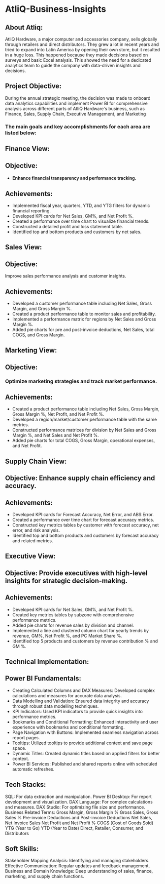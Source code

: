 # AtliQ-Business-Insights

  
  
## About Atliq:
AtliQ Hardware, a major computer and accessories company, sells globally through retailers and direct distributors. They grew a lot in recent years and tried to expand into Latin America by opening their own store, but it resulted in a huge loss. This happened because they made decisions based on surveys and basic Excel analysis. This showed the need for a dedicated analytics team to guide the company with data-driven insights and decisions.

## Project Objective:
During the annual strategic meeting, the decision was made to onboard data analytics capabilities and implement Power BI for comprehensive analysis across different parts of AtliQ Hardware's business, such as Finance, Sales, Supply Chain, Executive Management, and Marketing

### The main goals and key accomplishments for each area are listed below:


## Finance View:

## Objective:  
  -  #### Enhance financial transparency and performance tracking.
## Achievements:
- Implemented fiscal year, quarters, YTD, and YTG filters for dynamic financial reporting.
- Developed KPI cards for Net Sales, GM%, and Net Profit %.
- Created a performance over time chart to visualize financial trends.
- Constructed a detailed profit and loss statement table.
- Identified top and bottom products and customers by net sales.

## Sales View:
## Objective: 
Improve sales performance analysis and customer insights.
## Achievements:
- Developed a customer performance table including Net Sales, Gross Margin, and Gross Margin %.
- Created a product performance table to monitor sales and profitability.
- Implemented a performance matrix for regions by Net Sales and Gross Margin %.
- Added pie charts for pre and post-invoice deductions, Net Sales, total COGS, and Gross Margin.

## Marketing View:
## Objective: 
  ### Optimize marketing strategies and track market performance.
## Achievements:
- Created a product performance table including Net Sales, Gross Margin, Gross Margin %, Net Profit, and Net Profit %.
- Developed a region/market/customer performance table with the same metrics.
- Constructed performance matrices for division by Net Sales and Gross Margin %, and Net Sales and Net Profit %.
- Added pie charts for total COGS, Gross Margin, operational expenses, and Net Profit.

## Supply Chain View:

## Objective: Enhance supply chain efficiency and accuracy.
## Achievements:
- Developed KPI cards for Forecast Accuracy, Net Error, and ABS Error.
- Created a performance over time chart for forecast accuracy metrics.
- Constructed key metrics tables by customer with forecast accuracy, net error, and risk analysis.
- Identified top and bottom products and customers by forecast accuracy and related metrics.

## Executive View:
## Objective: Provide executives with high-level insights for strategic decision-making.
## Achievements:
- Developed KPI cards for Net Sales, GM%, and Net Profit %.
- Created key metrics tables by subzone with comprehensive performance metrics.
- Added pie charts for revenue sales by division and channel.
- Implemented a line and clustered column chart for yearly trends by revenue, GM%, Net Profit %, and PC Market Share %.
- Identified top 5 products and customers by revenue contribution % and GM %.



## Technical Implementation:
## Power BI Fundamentals:
- Creating Calculated Columns and DAX Measures: Developed complex calculations and measures for accurate data analysis.
- Data Modelling and Validation: Ensured data integrity and accuracy through robust data modelling techniques.
- KPI Indicators: Used KPI indicators to provide quick insights into performance metrics.
- Bookmarks and Conditional Formatting: Enhanced interactivity and user experience with bookmarks and conditional formatting.
- Page Navigation with Buttons: Implemented seamless navigation across report pages.
- Tooltips: Utilized tooltips to provide additional context and save page space.
- Dynamic Titles: Created dynamic titles based on applied filters for better context.
- Power BI Services: Published and shared reports online with scheduled automatic refreshes.

## Tech Stacks:
SQL: For data extraction and manipulation.
Power BI Desktop: For report development and visualization.
DAX Language: For complex calculations and measures.
DAX Studio: For optimizing file size and performance.
Business Related Terms:
Gross Margin, Gross Margin %
Gross Sales, Gross Sales %
Pre-invoice Deductions and Post-invoice Deductions
Net Sales, Net Invoice Sales
Net Profit and Net Profit %
COGS (Cost of Goods Sold)
YTG (Year to Go)
YTD (Year to Date)
Direct, Retailer, Consumer, and Distributors

## Soft Skills:
Stakeholder Mapping Analysis: Identifying and managing stakeholders.
Effective Communication: Regular updates and feedback management.
Business and Domain Knowledge: Deep understanding of sales, finance, marketing, and supply chain functions.
